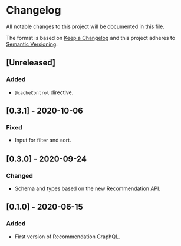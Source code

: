# Changelog

All notable changes to this project will be documented in this file.

The format is based on [Keep a Changelog](http://keepachangelog.com/en/1.0.0/)
and this project adheres to [Semantic Versioning](http://semver.org/spec/v2.0.0.html).

## [Unreleased]

### Added

- `@cacheControl` directive.

## [0.3.1] - 2020-10-06

### Fixed

- Input for filter and sort.

## [0.3.0] - 2020-09-24

### Changed

- Schema and types based on the new Recommendation API.

## [0.1.0] - 2020-06-15

### Added

- First version of Recommendation GraphQL.
